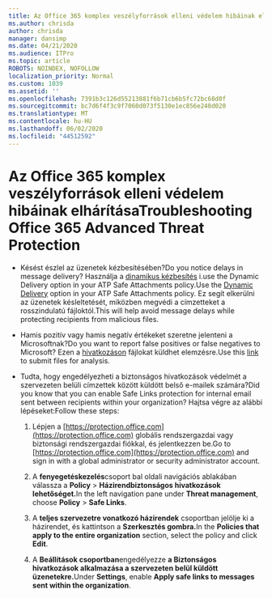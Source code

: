 ```yaml
---
title: Az Office 365 komplex veszélyforrások elleni védelem hibáinak elhárítása
ms.author: chrisda
author: chrisda
manager: dansimp
ms.date: 04/21/2020
ms.audience: ITPro
ms.topic: article
ROBOTS: NOINDEX, NOFOLLOW
localization_priority: Normal
ms.custom: 1039
ms.assetid: ''
ms.openlocfilehash: 7391b3c126d55213881f6b71cb6b5fc72bc68d0f
ms.sourcegitcommit: bc7d6f4f3c9f7060d073f5130e1ec856e248d020
ms.translationtype: MT
ms.contentlocale: hu-HU
ms.lasthandoff: 06/02/2020
ms.locfileid: "44512592"
---
```

# <a name="troubleshooting-office-365-advanced-threat-protection"></a><span data-ttu-id="28d39-102">Az Office 365 komplex veszélyforrások elleni védelem hibáinak elhárítása</span><span class="sxs-lookup"><span data-stu-id="28d39-102">Troubleshooting Office 365 Advanced Threat Protection</span></span>

- <span data-ttu-id="28d39-103">Késést észlel az üzenetek kézbesítésében?</span><span class="sxs-lookup"><span data-stu-id="28d39-103">Do you notice delays in message delivery?</span></span> <span data-ttu-id="28d39-104">Használja a [dinamikus kézbesítés](https://docs.microsoft.com/microsoft-365/security/office-365-security/dynamic-delivery-and-previewing) i.use the Dynamic Delivery option in your ATP Safe Attachments policy.</span><span class="sxs-lookup"><span data-stu-id="28d39-104">Use the [Dynamic Delivery](https://docs.microsoft.com/microsoft-365/security/office-365-security/dynamic-delivery-and-previewing) option in your ATP Safe Attachments policy.</span></span> <span data-ttu-id="28d39-105">Ez segít elkerülni az üzenetek késleltetését, miközben megvédi a címzetteket a rosszindulatú fájloktól.</span><span class="sxs-lookup"><span data-stu-id="28d39-105">This will help avoid message delays while protecting recipients from malicious files.</span></span>

- <span data-ttu-id="28d39-106">Hamis pozitív vagy hamis negatív értékeket szeretne jelenteni a Microsoftnak?</span><span class="sxs-lookup"><span data-stu-id="28d39-106">Do you want to report false positives or false negatives to Microsoft?</span></span> <span data-ttu-id="28d39-107">Ezen a [hivatkozáson](https://www.microsoft.com/wdsi/filesubmission/) fájlokat küldhet elemzésre.</span><span class="sxs-lookup"><span data-stu-id="28d39-107">Use this [link](https://www.microsoft.com/wdsi/filesubmission/) to submit files for analysis.</span></span>

- <span data-ttu-id="28d39-108">Tudta, hogy engedélyezheti a biztonságos hivatkozások védelmét a szervezeten belüli címzettek között küldött belső e-mailek számára?</span><span class="sxs-lookup"><span data-stu-id="28d39-108">Did you know that you can enable Safe Links protection for internal email sent between recipients within your organization?</span></span> <span data-ttu-id="28d39-109">Hajtsa végre az alábbi lépéseket:</span><span class="sxs-lookup"><span data-stu-id="28d39-109">Follow these steps:</span></span>

  1. <span data-ttu-id="28d39-110">Lépjen a [https://protection.office.com](https://protection.office.com) globális rendszergazdai vagy biztonsági rendszergazdai fiókkal, és jelentkezzen be.</span><span class="sxs-lookup"><span data-stu-id="28d39-110">Go to [https://protection.office.com](https://protection.office.com) and sign in with a global administrator or security administrator account.</span></span>

  2. <span data-ttu-id="28d39-111">A **fenyegetéskezelés**csoport bal oldali navigációs ablakában válassza a **Policy** \> **Házirendbiztonságos hivatkozások lehetőséget.**</span><span class="sxs-lookup"><span data-stu-id="28d39-111">In the left navigation pane under **Threat management**, choose **Policy** \> **Safe Links**.</span></span>

  3. <span data-ttu-id="28d39-112">A **teljes szervezetre vonatkozó házirendek** csoportban jelölje ki a házirendet, és kattintson a **Szerkesztés gombra.**</span><span class="sxs-lookup"><span data-stu-id="28d39-112">In the **Policies that apply to the entire organization** section, select the policy and click **Edit**.</span></span>

  4. <span data-ttu-id="28d39-113">A **Beállítások csoportban**engedélyezze **a Biztonságos hivatkozások alkalmazása a szervezeten belül küldött üzenetekre.**</span><span class="sxs-lookup"><span data-stu-id="28d39-113">Under **Settings**, enable **Apply safe links to messages sent within the organization**.</span></span>
